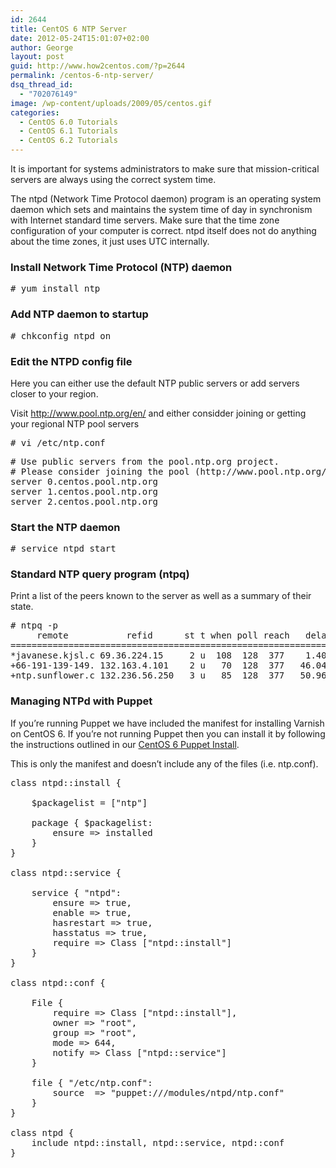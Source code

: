 ```yaml
---
id: 2644
title: CentOS 6 NTP Server
date: 2012-05-24T15:01:07+02:00
author: George
layout: post
guid: http://www.how2centos.com/?p=2644
permalink: /centos-6-ntp-server/
dsq_thread_id:
  - "702076149"
image: /wp-content/uploads/2009/05/centos.gif
categories:
  - CentOS 6.0 Tutorials
  - CentOS 6.1 Tutorials
  - CentOS 6.2 Tutorials
---
```

It is important for systems administrators to make sure that mission-critical servers are always using the correct system time. 

The ntpd (Network Time Protocol daemon) program is an operating system daemon which sets and maintains the system time of day in synchronism with Internet standard time servers. Make sure that the time zone configuration of your computer is correct. ntpd itself does not do anything about the time zones, it just uses UTC internally.  
<!--more-->

### Install Network Time Protocol (NTP) daemon

<pre class="toolbar:2 nums:false nums-toggle:false theme:github font:droid-sans-mono whitespace-before:1 whitespace-after:1 lang:default decode:true"># yum install ntp
</pre>

### Add NTP daemon to startup

<pre class="toolbar:2 nums:false nums-toggle:false theme:github font:droid-sans-mono whitespace-before:1 whitespace-after:1 lang:default decode:true"># chkconfig ntpd on
</pre>

### Edit the NTPD config file

Here you can either use the default NTP public servers or add servers closer to your region.

Visit <http://www.pool.ntp.org/en/> and either considder joining or getting your regional NTP pool servers

<pre class="toolbar:2 nums:false nums-toggle:false theme:github font:droid-sans-mono whitespace-before:1 whitespace-after:1 lang:default decode:true"># vi /etc/ntp.conf
</pre>

<pre lang="vim" line="20"># Use public servers from the pool.ntp.org project.
# Please consider joining the pool (http://www.pool.ntp.org/join.html).
server 0.centos.pool.ntp.org
server 1.centos.pool.ntp.org
server 2.centos.pool.ntp.org
</pre>

### Start the NTP daemon

<pre class="toolbar:2 nums:false nums-toggle:false theme:github font:droid-sans-mono whitespace-before:1 whitespace-after:1 lang:default decode:true"># service ntpd start
</pre>

### Standard NTP query program (ntpq)

Print a list of the peers known to the server as well as a summary of their state.

<pre class="toolbar:2 nums:false nums-toggle:false theme:github font:droid-sans-mono whitespace-before:1 whitespace-after:1 lang:default decode:true"># ntpq -p
     remote           refid      st t when poll reach   delay   offset  jitter
==============================================================================
*javanese.kjsl.c 69.36.224.15     2 u  108  128  377    1.401    3.392   4.779
+66-191-139-149. 132.163.4.101    2 u   70  128  377   46.044   11.205   5.378
+ntp.sunflower.c 132.236.56.250   3 u   85  128  377   50.962   -2.129  14.112
</pre>

### Managing NTPd with Puppet

If you&#8217;re running Puppet we have included the manifest for installing Varnish on CentOS 6. If you&#8217;re not running Puppet then you can install it by following the instructions outlined in our <a href="http://www.how2centos.com/centos-6-puppet-install/" title="CentOS 6 Puppet Install" target="_blank">CentOS 6 Puppet Install</a>.

This is only the manifest and doesn&#8217;t include any of the files (i.e. ntp.conf).

<pre lang="ruby" line="1">class ntpd::install {
 
	$packagelist = ["ntp"]
 
	package { $packagelist:
		ensure => installed
	}
}
 
class ntpd::service {
 
	service { "ntpd":
		ensure => true,
		enable => true,
		hasrestart => true,
		hasstatus => true,
		require => Class ["ntpd::install"]
	}
}
 
class ntpd::conf {
 
	File {
		require => Class ["ntpd::install"],
		owner => "root",
		group => "root",
		mode => 644,
		notify => Class ["ntpd::service"]
	}
 
	file { "/etc/ntp.conf":
		source  => "puppet:///modules/ntpd/ntp.conf"
	}
}
 
class ntpd {
	include ntpd::install, ntpd::service, ntpd::conf
}
</pre>
